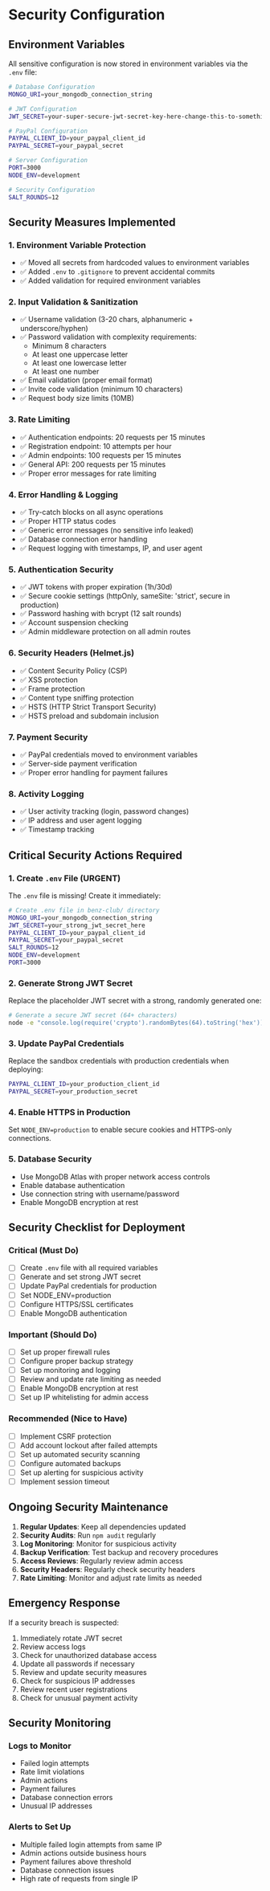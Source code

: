 # Security Configuration

## Environment Variables

All sensitive configuration is now stored in environment variables via the `.env` file:

```bash
# Database Configuration
MONGO_URI=your_mongodb_connection_string

# JWT Configuration  
JWT_SECRET=your-super-secure-jwt-secret-key-here-change-this-to-something-random-and-long

# PayPal Configuration
PAYPAL_CLIENT_ID=your_paypal_client_id
PAYPAL_SECRET=your_paypal_secret

# Server Configuration
PORT=3000
NODE_ENV=development

# Security Configuration
SALT_ROUNDS=12
```

## Security Measures Implemented

### 1. Environment Variable Protection
- ✅ Moved all secrets from hardcoded values to environment variables
- ✅ Added `.env` to `.gitignore` to prevent accidental commits
- ✅ Added validation for required environment variables

### 2. Input Validation & Sanitization
- ✅ Username validation (3-20 chars, alphanumeric + underscore/hyphen)
- ✅ Password validation with complexity requirements:
  - Minimum 8 characters
  - At least one uppercase letter
  - At least one lowercase letter
  - At least one number
- ✅ Email validation (proper email format)
- ✅ Invite code validation (minimum 10 characters)
- ✅ Request body size limits (10MB)

### 3. Rate Limiting
- ✅ Authentication endpoints: 20 requests per 15 minutes
- ✅ Registration endpoint: 10 attempts per hour
- ✅ Admin endpoints: 100 requests per 15 minutes
- ✅ General API: 200 requests per 15 minutes
- ✅ Proper error messages for rate limiting

### 4. Error Handling & Logging
- ✅ Try-catch blocks on all async operations
- ✅ Proper HTTP status codes
- ✅ Generic error messages (no sensitive info leaked)
- ✅ Database connection error handling
- ✅ Request logging with timestamps, IP, and user agent

### 5. Authentication Security
- ✅ JWT tokens with proper expiration (1h/30d)
- ✅ Secure cookie settings (httpOnly, sameSite: 'strict', secure in production)
- ✅ Password hashing with bcrypt (12 salt rounds)
- ✅ Account suspension checking
- ✅ Admin middleware protection on all admin routes

### 6. Security Headers (Helmet.js)
- ✅ Content Security Policy (CSP)
- ✅ XSS protection
- ✅ Frame protection
- ✅ Content type sniffing protection
- ✅ HSTS (HTTP Strict Transport Security)
- ✅ HSTS preload and subdomain inclusion

### 7. Payment Security
- ✅ PayPal credentials moved to environment variables
- ✅ Server-side payment verification
- ✅ Proper error handling for payment failures

### 8. Activity Logging
- ✅ User activity tracking (login, password changes)
- ✅ IP address and user agent logging
- ✅ Timestamp tracking

## Critical Security Actions Required

### 1. Create `.env` File (URGENT)
The `.env` file is missing! Create it immediately:

```bash
# Create .env file in benz-club/ directory
MONGO_URI=your_mongodb_connection_string
JWT_SECRET=your_strong_jwt_secret_here
PAYPAL_CLIENT_ID=your_paypal_client_id
PAYPAL_SECRET=your_paypal_secret
SALT_ROUNDS=12
NODE_ENV=development
PORT=3000
```

### 2. Generate Strong JWT Secret
Replace the placeholder JWT secret with a strong, randomly generated one:

```bash
# Generate a secure JWT secret (64+ characters)
node -e "console.log(require('crypto').randomBytes(64).toString('hex'))"
```

### 3. Update PayPal Credentials
Replace the sandbox credentials with production credentials when deploying:

```bash
PAYPAL_CLIENT_ID=your_production_client_id
PAYPAL_SECRET=your_production_secret
```

### 4. Enable HTTPS in Production
Set `NODE_ENV=production` to enable secure cookies and HTTPS-only connections.

### 5. Database Security
- Use MongoDB Atlas with proper network access controls
- Enable database authentication
- Use connection string with username/password
- Enable MongoDB encryption at rest

## Security Checklist for Deployment

### Critical (Must Do)
- [ ] Create `.env` file with all required variables
- [ ] Generate and set strong JWT secret
- [ ] Update PayPal credentials for production
- [ ] Set NODE_ENV=production
- [ ] Configure HTTPS/SSL certificates
- [ ] Enable MongoDB authentication

### Important (Should Do)
- [ ] Set up proper firewall rules
- [ ] Configure proper backup strategy
- [ ] Set up monitoring and logging
- [ ] Review and update rate limiting as needed
- [ ] Enable MongoDB encryption at rest
- [ ] Set up IP whitelisting for admin access

### Recommended (Nice to Have)
- [ ] Implement CSRF protection
- [ ] Add account lockout after failed attempts
- [ ] Set up automated security scanning
- [ ] Configure automated backups
- [ ] Set up alerting for suspicious activity
- [ ] Implement session timeout

## Ongoing Security Maintenance

1. **Regular Updates**: Keep all dependencies updated
2. **Security Audits**: Run `npm audit` regularly
3. **Log Monitoring**: Monitor for suspicious activity
4. **Backup Verification**: Test backup and recovery procedures
5. **Access Reviews**: Regularly review admin access
6. **Security Headers**: Regularly check security headers
7. **Rate Limiting**: Monitor and adjust rate limits as needed

## Emergency Response

If a security breach is suspected:

1. Immediately rotate JWT secret
2. Review access logs
3. Check for unauthorized database access
4. Update all passwords if necessary
5. Review and update security measures
6. Check for suspicious IP addresses
7. Review recent user registrations
8. Check for unusual payment activity

## Security Monitoring

### Logs to Monitor
- Failed login attempts
- Rate limit violations
- Admin actions
- Payment failures
- Database connection errors
- Unusual IP addresses

### Alerts to Set Up
- Multiple failed login attempts from same IP
- Admin actions outside business hours
- Payment failures above threshold
- Database connection issues
- High rate of requests from single IP 